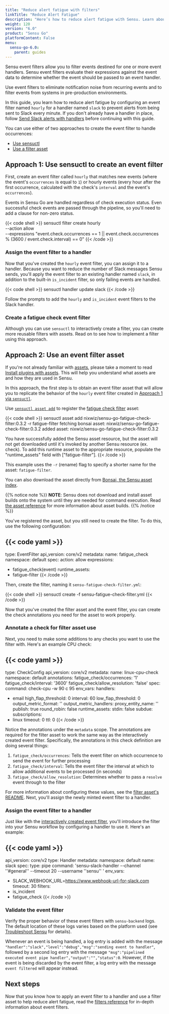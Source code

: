 ```yaml
---
title: "Reduce alert fatigue with filters"
linkTitle: "Reduce Alert Fatigue"
description: "Here’s how to reduce alert fatigue with Sensu. Learn about Sensu filters, how they reduce alert fatigue, and how to put them into action."
weight: 120
version: "6.0"
product: "Sensu Go"
platformContent: False
menu: 
  sensu-go-6.0:
    parent: guides
---
```


Sensu event filters allow you to filter events destined for one or more event handlers.
Sensu event filters evaluate their expressions against the event data to determine whether the event should be passed to an event handler.

Use event filters to eliminate notification noise from recurring events and to filter events from systems in pre-production environments.

In this guide, you learn how to reduce alert fatigue by configuring an event filter named `hourly` for a handler named `slack` to prevent alerts from being sent to Slack every minute.
If you don't already have a handler in place, follow [Send Slack alerts with handlers][3] before continuing with this guide.

You can use either of two approaches to create the event filter to handle occurrences:

- [Use sensuctl][4]
- [Use a filter asset][5]

## Approach 1: Use sensuctl to create an event filter

First, create an event filter called `hourly` that matches new events (where the event's `occurrences` is equal to `1`) or hourly events (every hour after the first occurrence, calculated with the check's `interval` and the event's `occurrences`).

Events in Sensu Go are handled regardless of check execution status.
Even successful check events are passed through the pipeline, so you'll need to add a clause for non-zero status.

{{< code shell >}}
sensuctl filter create hourly \
--action allow \
--expressions "event.check.occurrences == 1 || event.check.occurrences % (3600 / event.check.interval) == 0"
{{< /code >}}

### Assign the event filter to a handler

Now that you've created the `hourly` event filter, you can assign it to a handler.
Because you want to reduce the number of Slack messages Sensu sends, you'll apply the event filter to an existing handler named `slack`, in addition to the built-in `is_incident` filter, so only failing events are handled.

{{< code shell >}}
sensuctl handler update slack
{{< /code >}}

Follow the prompts to add the `hourly` and `is_incident` event filters to the Slack handler.

### Create a fatigue check event filter

Although you can use `sensuctl` to interactively create a filter, you can create more reusable filters with assets.
Read on to see how to implement a filter using this approach. 

## Approach 2: Use an event filter asset

If you're not already familiar with [assets][6], please take a moment to read [Install plugins with assets][7].
This will help you understand what assets are and how they are used in Sensu. 

In this approach, the first step is to obtain an event filter asset that will allow you to replicate the behavior of the `hourly` event filter created in [Approach 1 via `sensuctl`][4].

Use [`sensuctl asset add`][5] to register the [fatigue check filter][9] asset:

{{< code shell >}}
sensuctl asset add nixwiz/sensu-go-fatigue-check-filter:0.3.2 -r fatigue-filter
fetching bonsai asset: nixwiz/sensu-go-fatigue-check-filter:0.3.2
added asset: nixwiz/sensu-go-fatigue-check-filter:0.3.2

You have successfully added the Sensu asset resource, but the asset will not get downloaded until
it's invoked by another Sensu resource (ex. check). To add this runtime asset to the appropriate
resource, populate the "runtime_assets" field with ["fatigue-filter"].
{{< /code >}}

This example uses the `-r` (rename) flag to specify a shorter name for the asset: `fatigue-filter`.

You can also download the asset directly from [Bonsai, the Sensu asset index][9].

{{% notice note %}}
**NOTE**: Sensu does not download and install asset builds onto the system until they are needed for command execution.
Read [the asset reference](../../reference/assets#asset-builds) for more information about asset builds.
{{% /notice %}}

You've registered the asset, but you still need to create the filter.
To do this, use the following configuration:

{{< code yaml >}}
---
type: EventFilter
api_version: core/v2
metadata:
  name: fatigue_check
  namespace: default
spec:
  action: allow
  expressions:
  - fatigue_check(event)
  runtime_assets:
  - fatigue-filter
{{< /code >}}

Then, create the filter, naming it `sensu-fatigue-check-filter.yml`:

{{< code shell >}}
sensuctl create -f sensu-fatigue-check-filter.yml
{{< /code >}}

Now that you've created the filter asset and the event filter, you can create the check annotations you need for the asset to work properly. 

### Annotate a check for filter asset use

Next, you need to make some additions to any checks you want to use the filter with.
Here's an example CPU check:

{{< code yaml >}}
---
type: CheckConfig
api_version: core/v2
metadata:
  name: linux-cpu-check
  namespace: default
  annotations:
    fatigue_check/occurrences: '1'
    fatigue_check/interval: '3600'
    fatigue_check/allow_resolution: 'false'
spec:
  command: check-cpu -w 90 c 95
  env_vars: 
  handlers:
  - email
  high_flap_threshold: 0
  interval: 60
  low_flap_threshold: 0
  output_metric_format: ''
  output_metric_handlers: 
  proxy_entity_name: ''
  publish: true
  round_robin: false
  runtime_assets: 
  stdin: false
  subdue: 
  subscriptions:
  - linux
  timeout: 0
  ttl: 0
{{< /code >}}

Notice the annotations under the `metadata` scope.
The annotations are required for the filter asset to work the same way as the interactively created event filter.
Specifically, the annotations in this check definition are doing several things: 

1. `fatigue_check/occurrences`: Tells the event filter on which occurrence to send the event for further processing
2. `fatigue_check/interval`: Tells the event filter the interval at which to allow additional events to be processed (in seconds)
3. `fatigue_check/allow_resolution`: Determines whether to pass a `resolve` event through to the filter

For more information about configuring these values, see the [filter asset's README][10].
Next, you'll assign the newly minted event filter to a handler.

### Assign the event filter to a handler

Just like with the [interactively created event filter][4], you'll introduce the filter into your Sensu workflow by configuring a handler to use it.
Here's an example:

{{< code yaml >}}
---
api_version: core/v2
type: Handler
metadata:
  namespace: default
  name: slack
spec:
  type: pipe
  command: 'sensu-slack-handler --channel ''#general'' --timeout 20 --username ''sensu'' '
  env_vars:
  - SLACK_WEBHOOK_URL=https://www.webhook-url-for-slack.com
  timeout: 30
  filters:
  - is_incident
  - fatigue_check
{{< /code >}}

### Validate the event filter

Verify the proper behavior of these event filters with `sensu-backend` logs.
The default location of these logs varies based on the platform used (see [Troubleshoot Sensu][2] for details).

Whenever an event is being handled, a log entry is added with the message `"handler":"slack","level":"debug","msg":"sending event to handler"`, followed by
a second log entry with the message `"msg":"pipelined executed event pipe
handler","output":"","status":0`.
However, if the event is being discarded by the event filter, a log entry with the message `event filtered` will appear instead.

## Next steps

Now that you know how to apply an event filter to a handler and use a filter asset to help reduce alert fatigue, read the [filters reference][1] for in-depth information about event filters. 

[1]:  ../../reference/filters/
[2]: ../../operations/maintain-sensu/troubleshoot#log-file-locations
[3]: ../send-slack-alerts/
[4]: #approach-1-use-sensuctl-to-create-an-event-filter
[5]: #approach-2-use-an-event-filter-asset
[6]: ../../reference/assets/ 
[7]: ../install-check-executables-with-assets/
[8]: https://bonsai.sensu.io/assets/nixwiz/sensu-go-fatigue-check-filter
[9]: https://bonsai.sensu.io/
[10]: https://github.com/nixwiz/sensu-go-fatigue-check-filter#configuration
